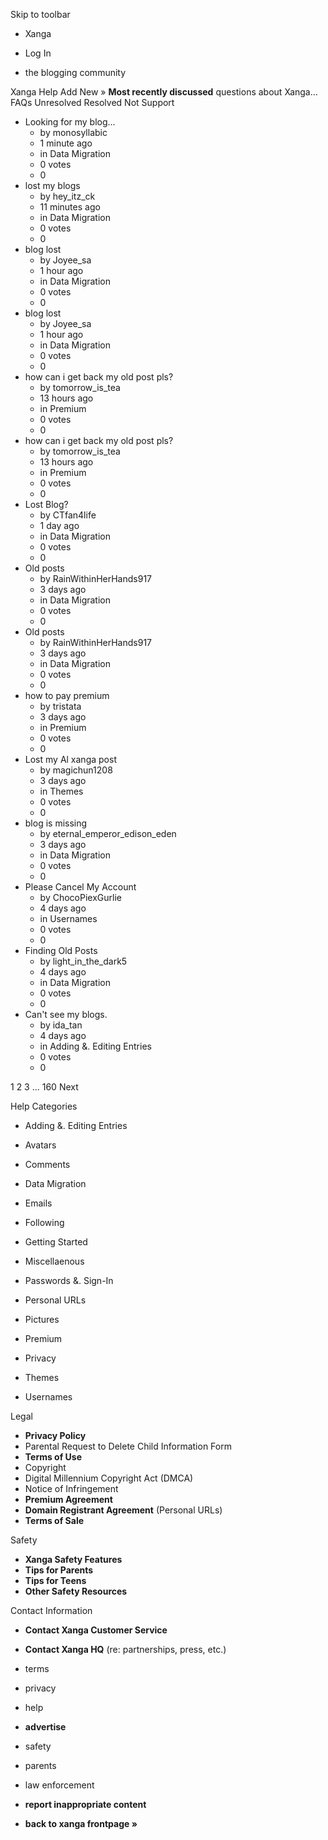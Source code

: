 Skip to toolbar

*   Xanga

*   Log In

*   the blogging community

Xanga Help Add New » **Most recently discussed** questions about Xanga… FAQs Unresolved Resolved Not Support

*   Looking for my blog...
    *   by monosyllabic
    *   1 minute ago
    *   in Data Migration
    *   0 votes
    *   0
*   lost my blogs
    *   by hey\_itz\_ck
    *   11 minutes ago
    *   in Data Migration
    *   0 votes
    *   0
*   blog lost
    *   by Joyee\_sa
    *   1 hour ago
    *   in Data Migration
    *   0 votes
    *   0
*   blog lost
    *   by Joyee\_sa
    *   1 hour ago
    *   in Data Migration
    *   0 votes
    *   0
*   how can i get back my old post pls?
    *   by tomorrow\_is\_tea
    *   13 hours ago
    *   in Premium
    *   0 votes
    *   0
*   how can i get back my old post pls?
    *   by tomorrow\_is\_tea
    *   13 hours ago
    *   in Premium
    *   0 votes
    *   0
*   Lost Blog?
    *   by CTfan4life
    *   1 day ago
    *   in Data Migration
    *   0 votes
    *   0
*   Old posts
    *   by RainWithinHerHands917
    *   3 days ago
    *   in Data Migration
    *   0 votes
    *   0
*   Old posts
    *   by RainWithinHerHands917
    *   3 days ago
    *   in Data Migration
    *   0 votes
    *   0
*   how to pay premium
    *   by tristata
    *   3 days ago
    *   in Premium
    *   0 votes
    *   0
*   Lost my Al xanga post
    *   by magichun1208
    *   3 days ago
    *   in Themes
    *   0 votes
    *   0
*   blog is missing
    *   by eternal\_emperor\_edison\_eden
    *   3 days ago
    *   in Data Migration
    *   0 votes
    *   0
*   Please Cancel My Account
    *   by ChocoPiexGurlie
    *   4 days ago
    *   in Usernames
    *   0 votes
    *   0
*   Finding Old Posts
    *   by light\_in\_the\_dark5
    *   4 days ago
    *   in Data Migration
    *   0 votes
    *   0
*   Can't see my blogs.
    *   by ida\_tan
    *   4 days ago
    *   in Adding &. Editing Entries
    *   0 votes
    *   0

1 2 3 ... 160 Next

Help Categories

*   Adding &. Editing Entries
*   Avatars
*   Comments
*   Data Migration
*   Emails
*   Following
*   Getting Started
*   Miscellaenous

*   Passwords &. Sign-In
*   Personal URLs
*   Pictures
*   Premium
*   Privacy
*   Themes
*   Usernames

Legal

*   **Privacy Policy**
*   Parental Request to Delete Child Information Form
*   **Terms of Use**
*   Copyright
*   Digital Millennium Copyright Act (DMCA)
*   Notice of Infringement
*   **Premium Agreement**
*   **Domain Registrant Agreement** (Personal URLs)
*   **Terms of Sale**

Safety

*   **Xanga Safety Features**
*   **Tips for Parents**
*   **Tips for Teens**
*   **Other Safety Resources**

Contact Information

*   **Contact Xanga Customer Service**
*   **Contact Xanga HQ** (re: partnerships, press, etc.)

*   terms
*   privacy
*   help
*   **advertise**

*   safety
*   parents
*   law enforcement
*   **report inappropriate content**

*   **back to xanga frontpage »**